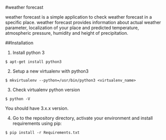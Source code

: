 #weather forecast

weather forecast is a simple application to check weather forecast in a specific place. weather forecast provides information about actual weather parameter, localization of your place and predicted temperature, atmospheric pressure, humidity and height of precipitation.

##Installation

1. Install python 3
```
$ apt-get install python3
```
2. Setup a new virtualenv with python3
```
$ mkvirtualenv --python=/usr/bin/python3 <virtualenv_name>
```
3. Check virtualenv python version
```
$ python -V
```

You should have 3.x.x version.

4. Go to the repository directory, activate your environment and install requirements using pip:
```
$ pip install -r Requirements.txt
```
